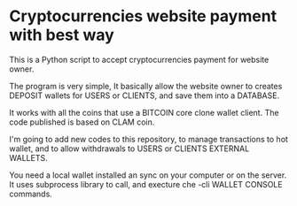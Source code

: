 # Cryptocurrencies website payment with best way

This is a Python script to accept cryptocurrencies payment for website owner.

The program is very simple, It basically allow the website owner to creates DEPOSIT wallets for USERS or CLIENTS, and save them into a DATABASE.

It works with all the coins that use a BITCOIN core clone wallet client. The code published is based on CLAM coin.

I'm going to add new codes to this repository, to manage transactions to hot wallet, and to allow withdrawals to USERS or CLIENTS EXTERNAL WALLETS.

You need a local wallet installed an sync on your computer or on the server.
It uses subprocess library to call, and execture che -cli WALLET CONSOLE commands.

